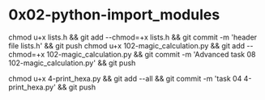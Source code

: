 # 0x02-python-import_modules


chmod u+x lists.h && git add --chmod=+x lists.h && git commit -m 'header file lists.h' && git push
chmod u+x 102-magic_calculation.py && git add --chmod=+x 102-magic_calculation.py && git commit -m 'Advanced task 08 102-magic_calculation.py' && git push

chmod u+x 4-print_hexa.py && git add --all && git commit -m 'task 04 4-print_hexa.py' && git push
